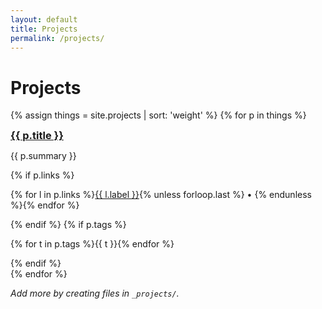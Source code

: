 ```yaml
---
layout: default
title: Projects
permalink: /projects/
---
```


# Projects

{% assign things = site.projects | sort: 'weight' %}
{% for p in things %}
<div class="card">
  <h3 style="margin:0;"><a href="{{ p.url | relative_url }}">{{ p.title }}</a></h3>
  <p>{{ p.summary }}</p>
  {% if p.links %}
    <p>{% for l in p.links %}<a href="{{ l.url }}" target="_blank" rel="noopener">{{ l.label }}</a>{% unless forloop.last %} • {% endunless %}{% endfor %}</p>
  {% endif %}
  {% if p.tags %}
    <p>{% for t in p.tags %}<span class="tag">{{ t }}</span>{% endfor %}</p>
  {% endif %}
</div>
{% endfor %}

<p><em>Add more by creating files in <code>_projects/</code>.</em></p>
